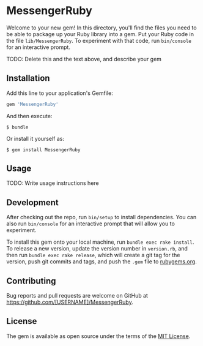 # MessengerRuby

Welcome to your new gem! In this directory, you'll find the files you need to be able to package up your Ruby library into a gem. Put your Ruby code in the file `lib/MessengerRuby`. To experiment with that code, run `bin/console` for an interactive prompt.

TODO: Delete this and the text above, and describe your gem

## Installation

Add this line to your application's Gemfile:

```ruby
gem 'MessengerRuby'
```

And then execute:

    $ bundle

Or install it yourself as:

    $ gem install MessengerRuby

## Usage

TODO: Write usage instructions here

## Development

After checking out the repo, run `bin/setup` to install dependencies. You can also run `bin/console` for an interactive prompt that will allow you to experiment.

To install this gem onto your local machine, run `bundle exec rake install`. To release a new version, update the version number in `version.rb`, and then run `bundle exec rake release`, which will create a git tag for the version, push git commits and tags, and push the `.gem` file to [rubygems.org](https://rubygems.org).

## Contributing

Bug reports and pull requests are welcome on GitHub at https://github.com/[USERNAME]/MessengerRuby.


## License

The gem is available as open source under the terms of the [MIT License](http://opensource.org/licenses/MIT).

